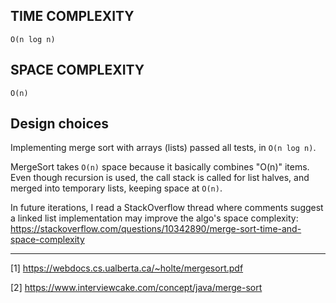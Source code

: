## TIME COMPLEXITY

`O(n log n)`

## SPACE COMPLEXITY 

`O(n)`

## Design choices

Implementing merge sort with arrays (lists) passed all tests, in `O(n log n)`.

MergeSort takes `O(n)` space because it basically combines "O(n)" items.  Even though recursion is used, the call stack is called for list halves, and merged into temporary lists, keeping space at `O(n)`.

In future iterations, I read a StackOverflow thread where comments suggest a linked list implementation may improve the algo's space complexity: https://stackoverflow.com/questions/10342890/merge-sort-time-and-space-complexity

---------
\[1\] https://webdocs.cs.ualberta.ca/~holte/mergesort.pdf

\[2\] https://www.interviewcake.com/concept/java/merge-sort